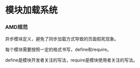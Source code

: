 # 模块加载系统
### AMD规范

异步模块定义，避免了同步加载方式导致的页面假死现象。

每个模块需要按照一定的格式书写，define和require。

define是模块开发者关注的写法，require是模块使用者关注的写法。


